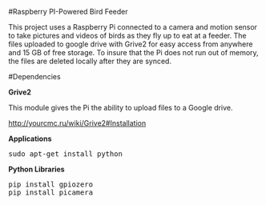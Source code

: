 #Raspberry PI-Powered Bird Feeder

This project uses a Raspberry Pi connected to a camera and motion sensor to take pictures and videos of birds as they fly up to eat at a feeder.
The files uploaded to google drive with Grive2 for easy access from anywhere and 15 GB of free storage.
To insure that the Pi does not run out of memory, the files are deleted locally after they are synced.



#Dependencies

**Grive2**

This module gives the Pi the ability to upload files to a Google drive.

http://yourcmc.ru/wiki/Grive2#Installation

**Applications**
<pre>
sudo apt-get install python
</pre>

**Python Libraries**
<pre>
pip install gpiozero
pip install picamera
</pre>
